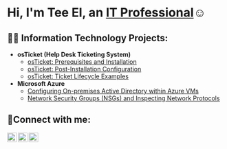 <h1>Hi, I'm Tee El, an <a href="https://linkedin.com/in/t-lucas-780a67218">IT Professional</a>☺</h1>

<h2>👨‍💻 Information Technology Projects:</h2>

- <b>osTicket (Help Desk Ticketing System)</b>
  - [osTicket: Prerequisites and Installation](https://github.com/tlucas8191/osticket-prereqs)
  - [osTicket: Post-Installation Configuration](https://github.com/tlucas8191/post-install-config)
  - [osTicket: Ticket Lifecycle Examples](https://github.com/tlucas8191/ticket-lifecycle)
- <b>Microsoft Azure</b>
  - [Configuring On-premises Active Directory within Azure VMs](https://github.com/tlucas8191/configure-ad)
  - [Network Security Groups (NSGs) and Inspecting Network Protocols](https://github.com/tlucas8191/azure-network-protocols)

<h2>🤳Connect with me:</h2>

[<img align="left" alt="tlucas | linkedin" width="22px" src="https://cdn.jsdelivr.net/npm/simple-icons@v3/icons/twitter.svg" />][twitter]
[<img align="left" alt="tlucas | LinkedIn" width="22px" src="https://cdn.jsdelivr.net/npm/simple-icons@v3/icons/linkedin.svg" />][linkedin]
[<img align="left" alt="tlucas | Instagram" width="22px" src="https://cdn.jsdelivr.net/npm/simple-icons@v3/icons/instagram.svg" />][instagram]

[twitter]: https://www.instagram.com/tlucas8191
[instagram]: https://www.instagram.com/tlucas8191
[linkedin]: https://linkedin.com/in/t-lucas-780a67218
